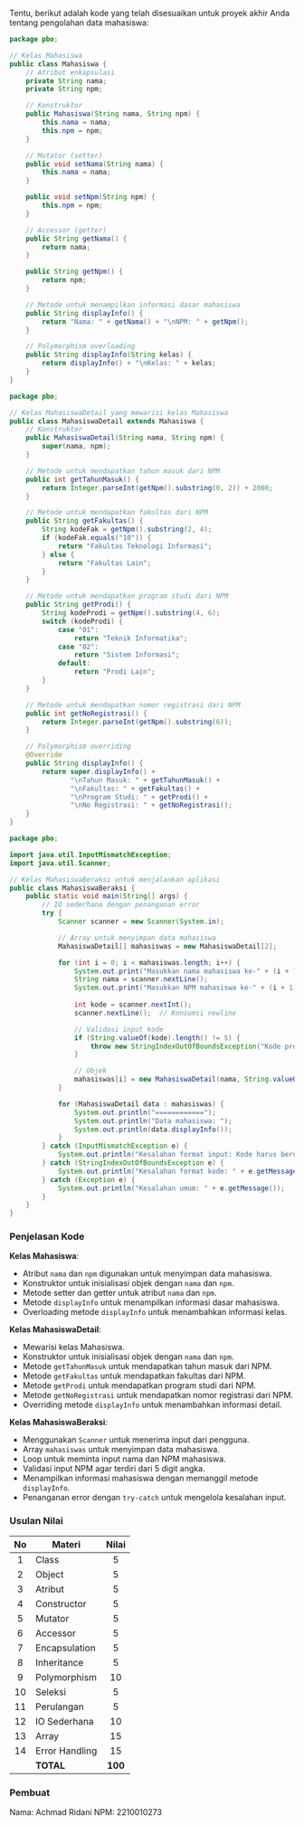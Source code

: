 Tentu, berikut adalah kode yang telah disesuaikan untuk proyek akhir Anda tentang pengolahan data mahasiswa:

```java
package pbo;

// Kelas Mahasiswa
public class Mahasiswa {
    // Atribut enkapsulasi
    private String nama;
    private String npm;

    // Konstruktor
    public Mahasiswa(String nama, String npm) {
        this.nama = nama;
        this.npm = npm;
    }

    // Mutator (setter)
    public void setNama(String nama) {
        this.nama = nama;
    }

    public void setNpm(String npm) {
        this.npm = npm;
    }

    // Accessor (getter)
    public String getNama() {
        return nama;
    }

    public String getNpm() {
        return npm;
    }

    // Metode untuk menampilkan informasi dasar mahasiswa
    public String displayInfo() {
        return "Nama: " + getNama() + "\nNPM: " + getNpm();
    }

    // Polymorphism overloading
    public String displayInfo(String kelas) {
        return displayInfo() + "\nKelas: " + kelas;
    }
}
```

```java
package pbo;

// Kelas MahasiswaDetail yang mewarisi kelas Mahasiswa
public class MahasiswaDetail extends Mahasiswa {
    // Konstruktor
    public MahasiswaDetail(String nama, String npm) {
        super(nama, npm);
    }

    // Metode untuk mendapatkan tahun masuk dari NPM
    public int getTahunMasuk() {
        return Integer.parseInt(getNpm().substring(0, 2)) + 2000;
    }

    // Metode untuk mendapatkan fakultas dari NPM
    public String getFakultas() {
        String kodeFak = getNpm().substring(2, 4);
        if (kodeFak.equals("10")) {
            return "Fakultas Teknologi Informasi";
        } else {
            return "Fakultas Lain";
        }
    }

    // Metode untuk mendapatkan program studi dari NPM
    public String getProdi() {
        String kodeProdi = getNpm().substring(4, 6);
        switch (kodeProdi) {
            case "01":
                return "Teknik Informatika";
            case "02":
                return "Sistem Informasi";
            default:
                return "Prodi Lain";
        }
    }

    // Metode untuk mendapatkan nomor registrasi dari NPM
    public int getNoRegistrasi() {
        return Integer.parseInt(getNpm().substring(6));
    }

    // Polymorphism overriding
    @Override
    public String displayInfo() {
        return super.displayInfo() +
               "\nTahun Masuk: " + getTahunMasuk() +
               "\nFakultas: " + getFakultas() +
               "\nProgram Studi: " + getProdi() +
               "\nNo Registrasi: " + getNoRegistrasi();
    }
}
```

```java
package pbo;

import java.util.InputMismatchException;
import java.util.Scanner;

// Kelas MahasiswaBeraksi untuk menjalankan aplikasi
public class MahasiswaBeraksi {
    public static void main(String[] args) {
        // IO sederhana dengan penanganan error
        try {
            Scanner scanner = new Scanner(System.in);

            // Array untuk menyimpan data mahasiswa
            MahasiswaDetail[] mahasiswas = new MahasiswaDetail[2];

            for (int i = 0; i < mahasiswas.length; i++) {
                System.out.print("Masukkan nama mahasiswa ke-" + (i + 1) + ": ");
                String nama = scanner.nextLine();
                System.out.print("Masukkan NPM mahasiswa ke-" + (i + 1) + " (5 digit): ");
                
                int kode = scanner.nextInt();
                scanner.nextLine();  // Konsumsi newline

                // Validasi input kode
                if (String.valueOf(kode).length() != 5) {
                    throw new StringIndexOutOfBoundsException("Kode produk harus terdiri dari 5 angka.");
                }

                // Objek
                mahasiswas[i] = new MahasiswaDetail(nama, String.valueOf(kode));
            }

            for (MahasiswaDetail data : mahasiswas) {
                System.out.println("============");
                System.out.println("Data mahasiswa: ");
                System.out.println(data.displayInfo());
            }
        } catch (InputMismatchException e) {
            System.out.println("Kesalahan format input: Kode harus berupa angka.");
        } catch (StringIndexOutOfBoundsException e) {
            System.out.println("Kesalahan format kode: " + e.getMessage());
        } catch (Exception e) {
            System.out.println("Kesalahan umum: " + e.getMessage());
        }
    }
}
```

### Penjelasan Kode

**Kelas Mahasiswa**:
- Atribut `nama` dan `npm` digunakan untuk menyimpan data mahasiswa.
- Konstruktor untuk inisialisasi objek dengan `nama` dan `npm`.
- Metode setter dan getter untuk atribut `nama` dan `npm`.
- Metode `displayInfo` untuk menampilkan informasi dasar mahasiswa.
- Overloading metode `displayInfo` untuk menambahkan informasi kelas.

**Kelas MahasiswaDetail**:
- Mewarisi kelas Mahasiswa.
- Konstruktor untuk inisialisasi objek dengan `nama` dan `npm`.
- Metode `getTahunMasuk` untuk mendapatkan tahun masuk dari NPM.
- Metode `getFakultas` untuk mendapatkan fakultas dari NPM.
- Metode `getProdi` untuk mendapatkan program studi dari NPM.
- Metode `getNoRegistrasi` untuk mendapatkan nomor registrasi dari NPM.
- Overriding metode `displayInfo` untuk menambahkan informasi detail.

**Kelas MahasiswaBeraksi**:
- Menggunakan `Scanner` untuk menerima input dari pengguna.
- Array `mahasiswas` untuk menyimpan data mahasiswa.
- Loop untuk meminta input nama dan NPM mahasiswa.
- Validasi input NPM agar terdiri dari 5 digit angka.
- Menampilkan informasi mahasiswa dengan memanggil metode `displayInfo`.
- Penanganan error dengan `try-catch` untuk mengelola kesalahan input.

### Usulan Nilai

| No  | Materi         |  Nilai  |
| :-: | -------------- | :-----: |
|  1  | Class          |    5    |
|  2  | Object         |    5    |
|  3  | Atribut        |    5    |
|  4  | Constructor    |    5    |
|  5  | Mutator        |    5    |
|  6  | Accessor       |    5    |
|  7  | Encapsulation  |    5    |
|  8  | Inheritance    |    5    |
|  9  | Polymorphism   |   10    |
| 10  | Seleksi        |    5    |
| 11  | Perulangan     |    5    |
| 12  | IO Sederhana   |   10    |
| 13  | Array          |   15    |
| 14  | Error Handling |   15    |
|     | **TOTAL**      | **100** |

### Pembuat

Nama: Achmad Ridani
NPM: 2210010273
